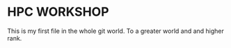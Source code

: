 # HPC WORKSHOP 

This is my first file in the whole git world. To a greater world and and higher rank.